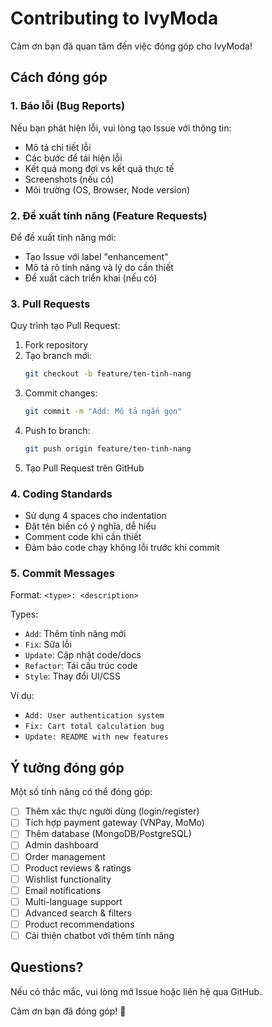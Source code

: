 # Contributing to IvyModa

Cảm ơn bạn đã quan tâm đến việc đóng góp cho IvyModa! 

## Cách đóng góp

### 1. Báo lỗi (Bug Reports)
Nếu bạn phát hiện lỗi, vui lòng tạo Issue với thông tin:
- Mô tả chi tiết lỗi
- Các bước để tái hiện lỗi
- Kết quả mong đợi vs kết quả thực tế
- Screenshots (nếu có)
- Môi trường (OS, Browser, Node version)

### 2. Đề xuất tính năng (Feature Requests)
Để đề xuất tính năng mới:
- Tạo Issue với label "enhancement"
- Mô tả rõ tính năng và lý do cần thiết
- Đề xuất cách triển khai (nếu có)

### 3. Pull Requests
Quy trình tạo Pull Request:

1. Fork repository
2. Tạo branch mới:
   ```bash
   git checkout -b feature/ten-tinh-nang
   ```
3. Commit changes:
   ```bash
   git commit -m "Add: Mô tả ngắn gọn"
   ```
4. Push to branch:
   ```bash
   git push origin feature/ten-tinh-nang
   ```
5. Tạo Pull Request trên GitHub

### 4. Coding Standards
- Sử dụng 4 spaces cho indentation
- Đặt tên biến có ý nghĩa, dễ hiểu
- Comment code khi cần thiết
- Đảm bảo code chạy không lỗi trước khi commit

### 5. Commit Messages
Format: `<type>: <description>`

Types:
- `Add`: Thêm tính năng mới
- `Fix`: Sửa lỗi
- `Update`: Cập nhật code/docs
- `Refactor`: Tái cấu trúc code
- `Style`: Thay đổi UI/CSS

Ví dụ:
- `Add: User authentication system`
- `Fix: Cart total calculation bug`
- `Update: README with new features`

## Ý tưởng đóng góp

Một số tính năng có thể đóng góp:
- [ ] Thêm xác thực người dùng (login/register)
- [ ] Tích hợp payment gateway (VNPay, MoMo)
- [ ] Thêm database (MongoDB/PostgreSQL)
- [ ] Admin dashboard
- [ ] Order management
- [ ] Product reviews & ratings
- [ ] Wishlist functionality
- [ ] Email notifications
- [ ] Multi-language support
- [ ] Advanced search & filters
- [ ] Product recommendations
- [ ] Cải thiện chatbot với thêm tính năng

## Questions?
Nếu có thắc mắc, vui lòng mở Issue hoặc liên hệ qua GitHub.

Cảm ơn bạn đã đóng góp! 🎉

